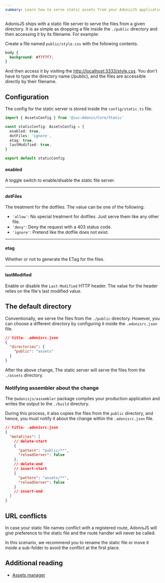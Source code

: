 ```yaml
---
summary: Learn how to serve static assets from your AdonisJS application.
---
```


AdonisJS ships with a static file server to serve the files from a given directory. It is as simple as dropping a file inside the `./public` directory and then accessing it by its filename. For example:

Create a file named `public/style.css` with the following contents.

```css
body {
  background: #f7f7f7;
}
```

And then access it by visiting the [http://localhost:3333/style.css](http://localhost:3333/style.css). You don't have to type the directory name (/public), and the files are accessible directly by their filename.

## Configuration

The config for the static server is stored inside the `config/static.ts` file.

```ts
import { AssetsConfig } from '@ioc:Adonis/Core/Static'

const staticConfig: AssetsConfig = {
  enabled: true,
  dotFiles: 'ignore',
  etag: true,
  lastModified: true,
}

export default staticConfig
```

#### enabled

A toggle switch to enable/disable the static file server.

---

#### dotFiles

The treatment for the dotfiles. The value can be one of the following:

- `'allow'`: No special treatment for dotfiles. Just serve them like any other file.
- `'deny'`: Deny the request with a 403 status code.
- `'ignore'`: Pretend like the dotfile does not exist.

---

#### etag

Whether or not to generate the ETag for the files.

---

#### lastModified

Enable or disable the `Last-Modified` HTTP header. The value for the header relies on the file's last modified value.

## The default directory

Conventionally, we serve the files from the `./public` directory. However, you can choose a different directory by configuring it inside the `.adonisrc.json` file.

```json
// title: .adonisrc.json
{
  "directories": {
    "public": "assets"
  }
}
```

After the above change, The static server will serve the files from the `./assets` directory.

### Notifying assembler about the change

The `@adonisjs/assembler` package compiles your production application and writes the output to the `./build` directory.

During this process, it also copies the files from the `public` directory, and hence, you must notify it about the change within the `.adonisrc.json` file.

```json
// title: .adonisrc.json
{
  "metaFiles": [
    // delete-start
    {
      "pattern": "public/**",
      "reloadServer": false
    },
    // delete-end
    // insert-start
    {
      "pattern": "assets/**",
      "reloadServer": false
    }
    // insert-end
  ]
}
```

## URL conflicts

In case your static file names conflict with a registered route, AdonisJS will give preference to the static file and the route handler will never be called. 

In this scenario, we recommend you to rename the static file or move it inside a sub-folder to avoid the conflict at the first place.

## Additional reading

- [Assets manager](./assets-manager.md)
